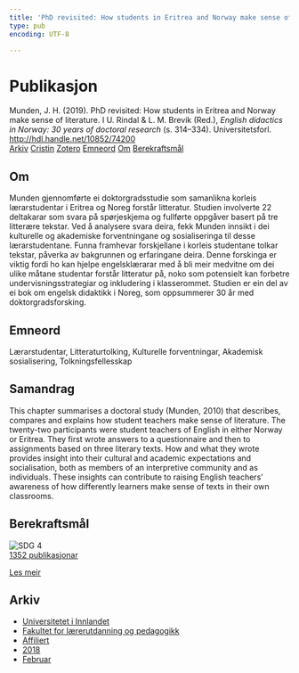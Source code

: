 ```yaml
---
title: 'PhD revisited: How students in Eritrea and Norway make sense of literature'
type: pub
encoding: UTF-8

---
```

<h1>Publikasjon</h1>
<article id="csl-bib-container-LP3XHF3X" class="csl-bib-container">
  <div class="csl-bib-body"> <div class="csl-entry">Munden, J. H. (2019). PhD revisited: How students in Eritrea and Norway make sense of literature. I U. Rindal &#38; L. M. Brevik (Red.), <i>English didactics in Norway: 30 years of doctoral research</i> (s. 314–334). Universitetsforl. <a href="http://hdl.handle.net/10852/74200">http://hdl.handle.net/10852/74200</a></div> </div>
  <div class="csl-bib-buttons">
    <a href="#taxonomy-article-LP3XHF3X" alt="archive" class="csl-bib-button">Arkiv</a>
    <a href="https://app.cristin.no/results/show.jsf?id=1568913" alt="Cristin" class="csl-bib-button">Cristin</a>
    <a href="http://zotero.org/groups/5881554/items/LP3XHF3X" alt="Zotero" class="csl-bib-button">Zotero</a>
    <a href="#keywords-article-LP3XHF3X" alt="keywords" class="csl-bib-button">Emneord</a>
    <a href="#about-article-LP3XHF3X" alt="about_pub" class="csl-bib-button">Om</a>
    <a href="#sdg-article-LP3XHF3X" alt="sdg" class="csl-bib-button">Berekraftsmål</a>
  </div>
  <div id="csl-bib-meta-container-LP3XHF3X"></div>
</article>
<div id="csl-bib-meta-LP3XHF3X" class="csl-bib-meta">
  <article id="about-article-LP3XHF3X" class="about_pub-article">
    <h1>Om</h1>
    Munden gjennomførte ei doktorgradsstudie som samanlikna korleis lærarstudentar i Eritrea og Noreg forstår litteratur. Studien involverte 22 deltakarar som svara på spørjeskjema og fullførte oppgåver basert på tre litterære tekstar. Ved å analysere svara deira, fekk Munden innsikt i dei kulturelle og akademiske forventningane og sosialiseringa til desse lærarstudentane. Funna framhevar forskjellane i korleis studentane tolkar tekstar, påverka av bakgrunnen og erfaringane deira. Denne forskinga er viktig fordi ho kan hjelpe engelsklærarar med å bli meir medvitne om dei ulike måtane studentar forstår litteratur på, noko som potensielt kan forbetre undervisningsstrategiar og inkludering i klasserommet. Studien er ein del av ei bok om engelsk didaktikk i Noreg, som oppsummerer 30 år med doktorgradsforsking.
  </article>
  <article id="keywords-article-LP3XHF3X" class="keywords-article">
    <h1>Emneord</h1>
    Lærarstudentar, Litteraturtolking, Kulturelle forventningar, Akademisk sosialisering, Tolkningsfellesskap
  </article>
  <article id="abstract-article-LP3XHF3X" class="abstract-article">
    <h1>Samandrag</h1>
    This chapter summarises a doctoral study (Munden, 2010) that describes, compares and explains how student teachers make sense of literature. The twenty-two participants were student teachers of English in either Norway or Eritrea. They first wrote answers to a questionnaire and then to assignments based on three literary texts. How and what they wrote provides insight into their cultural and academic expectations and socialisation, both as members of an interpretive community and as individuals. These insights can contribute to raising English teachers’ awareness of how differently learners make sense of texts in their own classrooms.
  </article>
  <article id="sdg-article-LP3XHF3X" class="sdg-article">
    <h1>Berekraftsmål</h1>
    <div class="sdg-container"><div id="sdg4" class="sdg">
        <img src="{{< params subfolder >}}images/sdg/sdg04_nn.png" class="image" alt="SDG 4">
        <div class="sdg-overlay">
          <a href="/nn/archive/?key=?sdg=4#archive" class="sdg-publication-count"><span>1352</span> publikasjonar</a>
          <p><a href="https://fn.no/om-fn/fns-baerekraftsmaal/god-utdanning?lang=nno-NO" class="sdg-read-more">Les meir</a></p>
        </div>
      </div></div>
  </article>
  <article id="taxonomy-article-LP3XHF3X" class="taxonomy-article">
    <h1>Arkiv</h1>
    <ul>
      <li>
        <a href="/nn/archive/?key=3DCRN523">Universitetet i Innlandet</a>
      </li>
      <li>
        <a href="/nn/archive/?key=WYNZA47F">Fakultet for lærerutdanning og pedagogikk</a>
      </li>
      <li>
        <a href="/nn/archive/?key=2ZAN5K7T">Affiliert</a>
      </li>
      <li>
        <a href="/nn/archive/?key=QU482WF9">2018</a>
      </li>
      <li>
        <a href="/nn/archive/?key=MFA8W9D7">Februar</a>
      </li>
    </ul>
  </article>
</div>
